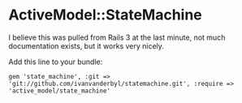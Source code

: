 ActiveModel::StateMachine
=========================

I believe this was pulled from Rails 3 at the last minute, not much documentation exists, but it works very nicely.

Add this line to your bundle:

    gem 'state_machine', :git => 'git://github.com/ivanvanderbyl/statemachine.git', :require => 'active_model/state_machine'